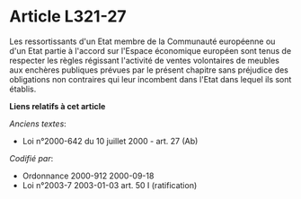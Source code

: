 # Article L321-27

Les ressortissants d'un Etat membre de la Communauté européenne ou d'un Etat partie à l'accord sur l'Espace économique
européen sont tenus de respecter les règles régissant l'activité de ventes volontaires de meubles aux enchères publiques
prévues par le présent chapitre sans préjudice des obligations non contraires qui leur incombent dans l'Etat dans lequel ils
sont établis.

**Liens relatifs à cet article**

_Anciens textes_:

  - Loi n°2000-642 du 10 juillet 2000 - art. 27 (Ab)

_Codifié par_:

  - Ordonnance 2000-912 2000-09-18
  - Loi n°2003-7 2003-01-03 art. 50 I (ratification)
